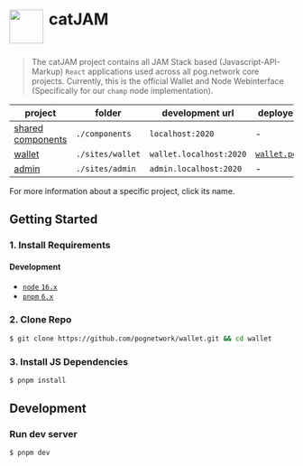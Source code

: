 <h1>
<img align="left" width="60" src="https://cdn.betterttv.net/emote/5f1b0186cf6d2144653d2970/3x">
 &nbsp;catJAM
</h1>
<br/>

> The catJAM project contains all JAM Stack based (Javascript-API-Markup) `React` applications used across all pog.network core projects.
> Currently, this is the official Wallet and Node Webinterface (Specifically for our `champ` node implementation).

| project                            | folder           | development url         | deployed website                                   |
| ---------------------------------- | ---------------- | ----------------------- | -------------------------------------------------- |
| [shared components](#)             | `./components`   | `localhost:2020`        | -                                                  |
| [wallet](./sites/wallet/README.md) | `./sites/wallet` | `wallet.localhost:2020` | [`wallet.pog.network`](https://wallet.pog.network) |
| [admin](./sites/admin/README.md)   | `./sites/admin`  | `admin.localhost:2020`  | -                                                  |

For more information about a specific project, click its name.

## Getting Started

### 1. Install Requirements

#### Development

- [`node` `16.x`](https://nodejs.org/en/)
- [`pnpm` `6.x`](https://pnpm.io/installation)

### 2. Clone Repo

```bash
$ git clone https://github.com/pognetwork/wallet.git && cd wallet
```

### 3. Install JS Dependencies

```bash
$ pnpm install
```

## Development

### Run dev server

```bash
$ pnpm dev
```
